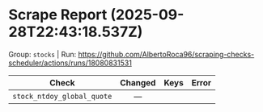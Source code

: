 # Scrape Report (2025-09-28T22:43:18.537Z)

Group: `stocks`  |  Run: https://github.com/AlbertoRoca96/scraping-checks-scheduler/actions/runs/18080831531

| Check | Changed | Keys | Error |
|---|:---:|:--|:--|
| `stock_ntdoy_global_quote` | — |  |  |
